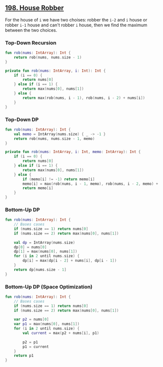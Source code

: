 ## [198. House Robber](https://leetcode.com/problems/house-robber/)

For the house of `i` we have two choises: robber the `i-2` and `i` house or robber `i-1` house and can't robber `i` house, then we find the maximum between the two choices.

### Top-Down Recursion
```kotlin
fun rob(nums: IntArray): Int {
    return rob(nums, nums.size - 1)
}

private fun rob(nums: IntArray, i: Int): Int {
    if (i == 0) {
        return nums[0]
    } else if (i == 1) {
        return max(nums[0], nums[1])
    } else {
        return max(rob(nums, i - 1), rob(nums, i - 2) + nums[i])
    }
}
```

### Top-Down DP
```kotlin
fun rob(nums: IntArray): Int {
    val memo = IntArray(nums.size) { _ -> -1 }
    return rob(nums, nums.size - 1, memo)
}

private fun rob(nums: IntArray, i: Int, memo: IntArray): Int {
    if (i == 0) {
        return nums[0]
    } else if (i == 1) {
        return max(nums[0], nums[1])
    } else {
        if (memo[i] != -1) return memo[i]
        memo[i] = max(rob(nums, i - 1, memo), rob(nums, i - 2, memo) + nums[i])
        return memo[i]
    }
}
```

### Bottom-Up DP
```kotlin
fun rob(nums: IntArray): Int {
    // Bases cases
    if (nums.size == 1) return nums[0]
    if (nums.size == 2) return max(nums[0], nums[1])
    
    val dp = IntArray(nums.size)
    dp[0] = nums[0]
    dp[1] = max(nums[0], nums[1])
    for (i in 2 until nums.size) {
        dp[i] = max(dp[i - 2] + nums[i], dp[i - 1])
    }
    return dp[nums.size - 1]
}
```

### Bottom-Up DP (Space Optimization)
```kotlin
fun rob(nums: IntArray): Int {
    // Bases cases
    if (nums.size == 1) return nums[0]
    if (nums.size == 2) return max(nums[0], nums[1])
    
    var p2 = nums[0]
    var p1 = max(nums[0], nums[1])
    for (i in 2 until nums.size) {
        val current = max(p2 + nums[i], p1)
        
        p2 = p1
        p1 = current
    }
    return p1
}
```
